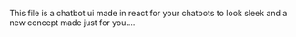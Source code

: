   This file is a chatbot ui made in react for your chatbots to look sleek and a new concept made just for you....
